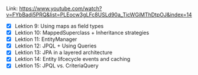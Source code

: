 Link: https://www.youtube.com/watch?v=FYbBadj5PRQ&list=PLEocw3gLFc8USLd90a_TicWGiMThDtpOJ&index=14

- [x] Lektion 9: Using maps as field types
- [x] Lektion 10: MappedSuperclass + Inheritance strategies
- [x] Lektion 11: EntityManager
- [x] Lektion 12: JPQL + Using Queries
- [x] Lektion 13: JPA in a layered architecture
- [x] Lektion 14: Entity lifcecycle events and caching
- [x] Lektion 15: JPQL vs. CriteriaQuery